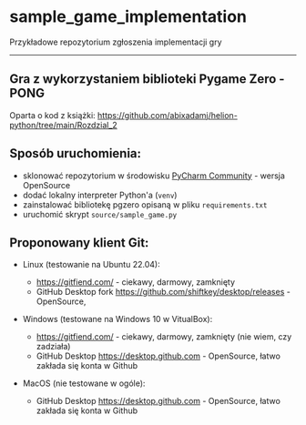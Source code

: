 # sample_game_implementation
Przykładowe repozytorium zgłoszenia implementacji gry

----

## Gra z wykorzystaniem biblioteki Pygame Zero - PONG
Oparta o kod z książki: https://github.com/abixadamj/helion-python/tree/main/Rozdzial_2

## Sposób uruchomienia:
- sklonować repozytorium w środowisku [PyCharm Community](https://www.jetbrains.com/pycharm/download/) - wersja OpenSource
- dodać lokalny interpreter Python'a (`venv`)
- zainstalować bibliotekę pgzero opisaną w pliku `requirements.txt`
- uruchomić skrypt `source/sample_game.py`

## Proponowany klient Git:

- Linux (testowanie na Ubuntu 22.04):
  - https://gitfiend.com/ - ciekawy, darmowy, zamknięty
  - GitHub Desktop fork https://github.com/shiftkey/desktop/releases - OpenSource,


- Windows (testowane na Windows 10 w VitualBox):
  - https://gitfiend.com/ - ciekawy, darmowy, zamknięty (nie wiem, czy zadziała)
  - GitHub Desktop https://desktop.github.com - OpenSource, łatwo zakłada się konta w Github

- MacOS (nie testowane w ogóle):
  - GitHub Desktop https://desktop.github.com - OpenSource, łatwo zakłada się konta w Github
